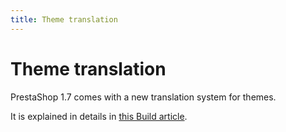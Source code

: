 ```yaml
---
title: Theme translation
---
```


# Theme translation

PrestaShop 1.7 comes with a new translation system for themes.

It is explained in details in [this Build article](http://build.prestashop.com/howtos/translation/how-to-translate-your-theme/).
